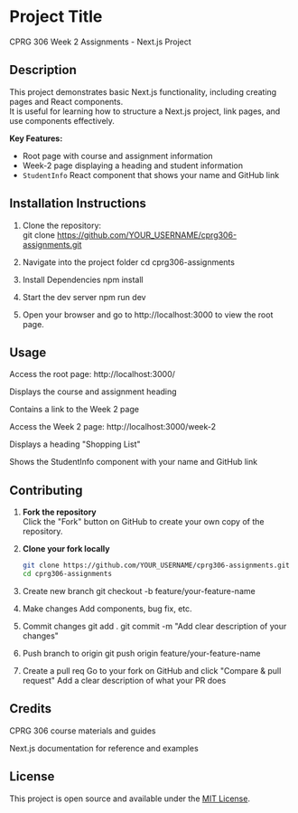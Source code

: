 # Project Title
CPRG 306 Week 2 Assignments - Next.js Project

## Description
This project demonstrates basic Next.js functionality, including creating pages and React components.  
It is useful for learning how to structure a Next.js project, link pages, and use components effectively.  

**Key Features:**  
- Root page with course and assignment information  
- Week-2 page displaying a heading and student information  
- `StudentInfo` React component that shows your name and GitHub link  

## Installation Instructions
1. Clone the repository:  
    git clone https://github.com/YOUR_USERNAME/cprg306-assignments.git
 
2. Navigate into the project folder
    cd cprg306-assignments

3. Install Dependencies
    npm install

4. Start the dev server
    npm run dev

5. Open your browser and go to http://localhost:3000
     to view the root page.

## Usage

Access the root page: http://localhost:3000/

Displays the course and assignment heading

Contains a link to the Week 2 page

Access the Week 2 page: http://localhost:3000/week-2

Displays a heading "Shopping List"

Shows the StudentInfo component with your name and GitHub link


## Contributing

1. **Fork the repository**  
    Click the "Fork" button on GitHub to create your own copy of the repository.

2. **Clone your fork locally**  
    ```bash
    git clone https://github.com/YOUR_USERNAME/cprg306-assignments.git
    cd cprg306-assignments

3. Create new branch
    git checkout -b feature/your-feature-name

4. Make changes
    Add components, bug fix, etc.

5. Commit changes
    git add .
    git commit -m "Add clear description of your changes"

6. Push branch to origin
    git push origin feature/your-feature-name

7. Create a pull req
    Go to your fork on GitHub and click "Compare & pull request"
    Add a clear description of what your PR does

## Credits
CPRG 306 course materials and guides

Next.js documentation for reference and examples

## License
This project is open source and available under the [MIT License](LICENSE).
